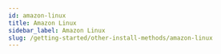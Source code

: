 ```yaml
---
id: amazon-linux
title: Amazon Linux
sidebar_label: Amazon Linux
slug: /getting-started/other-install-methods/amazon-linux
---
```

